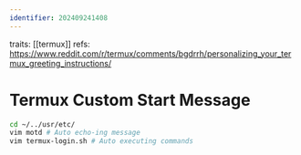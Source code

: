```yaml
---
identifier: 202409241408
---
```

traits: [[termux]]
refs: https://www.reddit.com/r/termux/comments/bgdrrh/personalizing_your_termux_greeting_instructions/
# Termux Custom Start Message
```sh
cd ~/../usr/etc/
vim motd # Auto echo-ing message
vim termux-login.sh # Auto executing commands
```